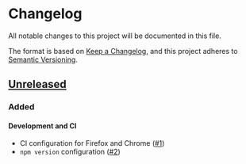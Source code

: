 # Changelog

All notable changes to this project will be documented in this file.

The format is based on [Keep a Changelog](https://keepachangelog.com/en/1.0.0/),
and this project adheres to [Semantic Versioning](https://semver.org/spec/v2.0.0.html).

## [Unreleased]

### Added

#### Development and CI

-   CI configuration for Firefox and Chrome ([#1])
-   `npm version` configuration ([#2])

[#1]: https://github.com/jarrodldavis/test-webext-releases/issues/1

[#2]: https://github.com/jarrodldavis/test-webext-releases/issues/2

[Unreleased]: https://github.com/jarrodldavis/test-webext-releases/compare/v0.0.1...HEAD

